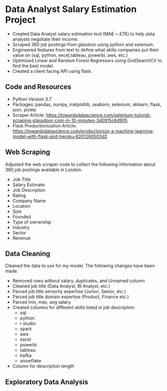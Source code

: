# Data Analyst Salary Estimation Project
- Created Data Analyst salary estimation tool (MAE ~ £7K) to help data analysts negotiate their income.
- Scraped 360 job postings from glasdoor using python and selenium.
- Engineered features from text to define what skills companies put their value on (sql, python, excel,tableau, powerbi, aws, etc.) 
- Optimized Linear and Random Forest Regressors using GridSearchCV to find the best model.
- Created a client facing API using flask.


## Code and Resources

- Python Version 3.7
- Packages: pandas, numpy, matplotlib, seaborn, selenium, sklearn, flask, json, pickle
- Scraper Article: https://towardsdatascience.com/selenium-tutorial-scraping-glassdoor-com-in-10-minutes-3d0915c6d905
- Flask Productionization Article: https://towardsdatascience.com/productionize-a-machine-learning-model-with-flask-and-heroku-8201260503d2


## Web Scraping
Adjusted the web scraper code to collect the following information about 360 job postings available in London.
  - Job Title
  - Salary Estimate
  - Job Description
  - Rating
  - Company Name
  - Location
  - Size
  - Founded
  - Type of ownership
  - Industry
  - Sector
  - Revenue
  
## Data Cleaning

Cleaned the data to use for my model. The following changes have been made:

 - Removed rows without salary, duplicates, and Unnamed column
 - Cleaned job title (Data Analyst, BI Analyst, etc.)
 - Parced job title seniority expertise (Junior, Senior, etc.)
 - Parced job title domain expertise (Product, Finance etc.)
 - Parced min, max, avg salary
 - Created columns for different skills listed in job description:
   - sql
   - python
   - r studio
   - spark
   - aws
   - excel
   - powerbi
   - tableau
   - kafka
   - snowflake
- Column for description length


## Exploratory Data Analysis

















